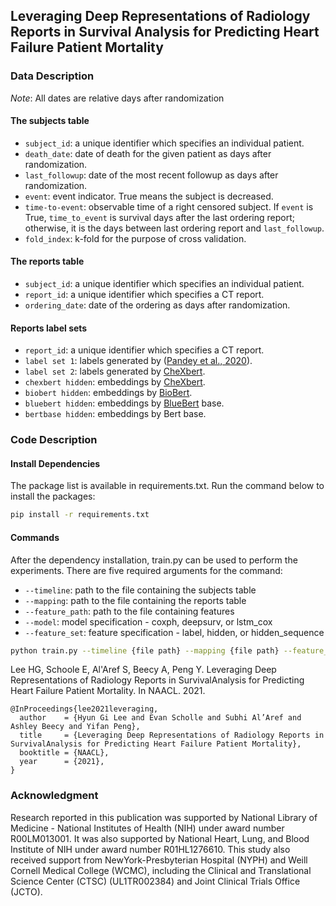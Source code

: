 ## Leveraging Deep Representations of Radiology Reports in Survival Analysis for Predicting Heart Failure Patient Mortality

### Data Description

*Note*: All dates are relative days after randomization

#### The subjects table

* `subject_id`: a unique identifier which specifies an individual patient.
* `death_date`: date of death for the given patient as days after randomization.
* `last_followup`: date of the most recent followup as days after randomization.
* `event`: event indicator. True means the subject is decreased.
* `time-to-event`: observable time of a right censored subject. If `event` is True, `time_to_event` is survival days after the last ordering report; otherwise, it is the days between last ordering report and `last_followup`.
* `fold_index`: k-fold for the purpose of cross validation.

#### The reports table

* `subject_id`: a unique identifier which specifies an individual patient.
* `report_id`: a unique identifier which specifies a CT report.
* `ordering_date`: date of the ordering as days after randomization.

#### Reports label sets

* `report_id`: a unique identifier which specifies a CT report.
* `label set 1`: labels generated by ([Pandey et al., 2020]( https://doi.org/10.1371/journal.pone.0236827)).
* `label set 2`: labels generated by [CheXbert](https://github.com/stanfordmlgroup/CheXbert).
* `chexbert hidden`: embeddings by [CheXbert](https://github.com/stanfordmlgroup/CheXbert).
* `biobert hidden`: embeddings by [BioBert](https://github.com/dmis-lab/biobert).
* `bluebert hidden`: embeddings by [BlueBert](https://github.com/ncbi-nlp/bluebert) base.
* `bertbase hidden`: embeddings by Bert base.

### Code Description

#### Install Dependencies

The package list is available in requirements.txt. Run the command below to install the packages:

```sh
pip install -r requirements.txt
```

#### Commands
After the dependency installation, train.py can be used to perform the experiments. There are five required arguments for the command:
* ```--timeline```: path to the file containing the subjects table
* ```--mapping```: path to the file containing the reports table
* ```--feature_path```: path to the file containing features
* ```--model```: model specification - coxph, deepsurv, or lstm_cox
* ```--feature_set```: feature specification - label, hidden, or hidden_sequence

```sh
python train.py --timeline {file path} --mapping {file path} --feature_path {file path} --model {coxph, deepsurv, lstm_cox} --feature_set {label, hidden, hidden_sequence}
```

Lee HG, Schoole E, Al'Aref S, Beecy A, Peng Y. Leveraging Deep Representations of Radiology Reports in SurvivalAnalysis for Predicting Heart Failure Patient Mortality. In NAACL. 2021.

```
@InProceedings{lee2021leveraging,
  author    = {Hyun Gi Lee and Evan Scholle and Subhi Al’Aref and Ashley Beecy and Yifan Peng},
  title     = {Leveraging Deep Representations of Radiology Reports in SurvivalAnalysis for Predicting Heart Failure Patient Mortality},
  booktitle = {NAACL},
  year      = {2021},
}
```

### Acknowledgment

Research reported in this publication was supported by National Library of Medicine - National Institutes of Health (NIH) under award number R00LM013001. It was also supported by National Heart, Lung, and Blood Institute of NIH under award number R01HL1276610. 
This study also received support from NewYork-Presbyterian Hospital (NYPH) and Weill Cornell Medical College (WCMC), including the Clinical and Translational Science Center (CTSC) (UL1TR002384) and Joint Clinical Trials Office (JCTO).
